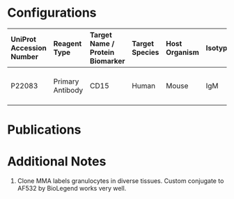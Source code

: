 # Configurations

| UniProt Accession Number   | Reagent Type     | Target Name / Protein Biomarker   | Target Species   | Host Organism   | Isotype   | Clonality   | Vendor    | Catalog Number        | Conjugate   | RRID   | Availability   | Method                 | Tissue Preservation   | Target Tissue   | Tissue State   | Detergent         | Antigen Retrieval Conditions   | Dye Inactivation Conditions   | Recommend   | Agree               | Disagree   | Contributor         | Notes       |
|:---------------------------|:-----------------|:----------------------------------|:-----------------|:----------------|:----------|:------------|:----------|:----------------------|:------------|:-------|:---------------|:-----------------------|:----------------------|:----------------|:---------------|:------------------|:-------------------------------|:------------------------------|:------------|:--------------------|:-----------|:--------------------|:------------|
| P22083                     | Primary Antibody | CD15                              | Human            | Mouse           | IgM       | MMA         | BioLegend | 394702 (Unconjugated) | AF532       | NA     | Custom         | Multiplexed 2D Imaging | 1% PFA Fixed Frozen   | Thymus          | NA             | 0.3% Triton-X-100 | NA                             | NA                            | Yes         | 0000-0002-2950-2683 | NA         | 0000-0002-2950-2683 | [1](#notes) |

# Publications



# Additional Notes

<a name="notes"></a>
1. Clone MMA labels granulocytes in diverse tissues. Custom conjugate to AF532 by BioLegend works very well.

